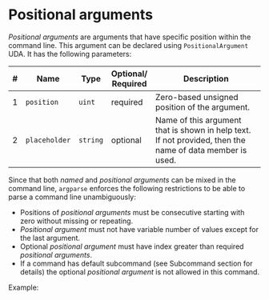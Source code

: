 # Positional arguments

_Positional arguments_ are arguments that have specific position within the command line. This argument can be declared
using `PositionalArgument` UDA. It has the following parameters:

| # | Name          | Type     | Optional/<br/>Required | Description                                                                                                  |
|---|---------------|----------|------------------------|--------------------------------------------------------------------------------------------------------------|
| 1 | `position`    | `uint`   | required               | Zero-based unsigned position of the argument.                                                                |
| 2 | `placeholder` | `string` | optional               | Name of this argument that is shown in help text.<br/>If not provided, then the name of data member is used. |

Since that both _named_ and _positional arguments_ can be mixed in the command line, `argparse` enforces the following
restrictions to be able to parse a command line unambiguously:
- Positions of _positional arguments_ must be consecutive starting with zero without missing or repeating.
- _Positional argument_ must not have variable number of values except for the last argument.
- Optional _positional argument_ must have index greater than required _positional arguments_.
- If a command has default subcommand (see Subcommand section for details) the optional _positional argument_ is not
  allowed in this command.

Example:

<code-block src="code_snippets/positional_arguments.d" lang="c++"/>
